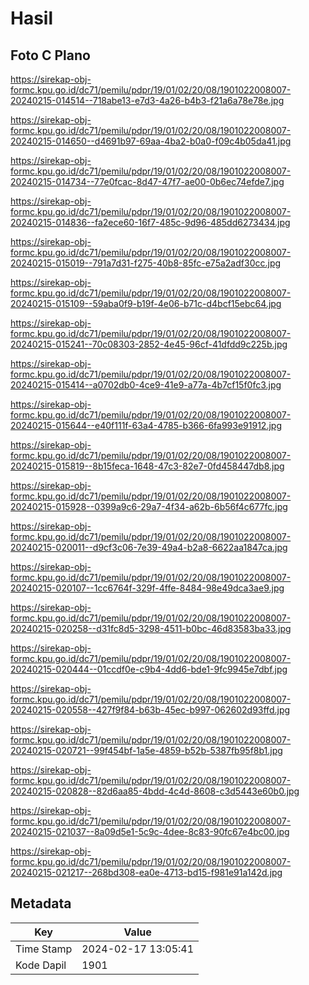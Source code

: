 # Hasil

## Foto C Plano

https://sirekap-obj-formc.kpu.go.id/dc71/pemilu/pdpr/19/01/02/20/08/1901022008007-20240215-014514--718abe13-e7d3-4a26-b4b3-f21a6a78e78e.jpg

https://sirekap-obj-formc.kpu.go.id/dc71/pemilu/pdpr/19/01/02/20/08/1901022008007-20240215-014650--d4691b97-69aa-4ba2-b0a0-f09c4b05da41.jpg

https://sirekap-obj-formc.kpu.go.id/dc71/pemilu/pdpr/19/01/02/20/08/1901022008007-20240215-014734--77e0fcac-8d47-47f7-ae00-0b6ec74efde7.jpg

https://sirekap-obj-formc.kpu.go.id/dc71/pemilu/pdpr/19/01/02/20/08/1901022008007-20240215-014836--fa2ece60-16f7-485c-9d96-485dd6273434.jpg

https://sirekap-obj-formc.kpu.go.id/dc71/pemilu/pdpr/19/01/02/20/08/1901022008007-20240215-015019--791a7d31-f275-40b8-85fc-e75a2adf30cc.jpg

https://sirekap-obj-formc.kpu.go.id/dc71/pemilu/pdpr/19/01/02/20/08/1901022008007-20240215-015109--59aba0f9-b19f-4e06-b71c-d4bcf15ebc64.jpg

https://sirekap-obj-formc.kpu.go.id/dc71/pemilu/pdpr/19/01/02/20/08/1901022008007-20240215-015241--70c08303-2852-4e45-96cf-41dfdd9c225b.jpg

https://sirekap-obj-formc.kpu.go.id/dc71/pemilu/pdpr/19/01/02/20/08/1901022008007-20240215-015414--a0702db0-4ce9-41e9-a77a-4b7cf15f0fc3.jpg

https://sirekap-obj-formc.kpu.go.id/dc71/pemilu/pdpr/19/01/02/20/08/1901022008007-20240215-015644--e40f111f-63a4-4785-b366-6fa993e91912.jpg

https://sirekap-obj-formc.kpu.go.id/dc71/pemilu/pdpr/19/01/02/20/08/1901022008007-20240215-015819--8b15feca-1648-47c3-82e7-0fd458447db8.jpg

https://sirekap-obj-formc.kpu.go.id/dc71/pemilu/pdpr/19/01/02/20/08/1901022008007-20240215-015928--0399a9c6-29a7-4f34-a62b-6b56f4c677fc.jpg

https://sirekap-obj-formc.kpu.go.id/dc71/pemilu/pdpr/19/01/02/20/08/1901022008007-20240215-020011--d9cf3c06-7e39-49a4-b2a8-6622aa1847ca.jpg

https://sirekap-obj-formc.kpu.go.id/dc71/pemilu/pdpr/19/01/02/20/08/1901022008007-20240215-020107--1cc6764f-329f-4ffe-8484-98e49dca3ae9.jpg

https://sirekap-obj-formc.kpu.go.id/dc71/pemilu/pdpr/19/01/02/20/08/1901022008007-20240215-020258--d31fc8d5-3298-4511-b0bc-46d83583ba33.jpg

https://sirekap-obj-formc.kpu.go.id/dc71/pemilu/pdpr/19/01/02/20/08/1901022008007-20240215-020444--01ccdf0e-c9b4-4dd6-bde1-9fc9945e7dbf.jpg

https://sirekap-obj-formc.kpu.go.id/dc71/pemilu/pdpr/19/01/02/20/08/1901022008007-20240215-020558--427f9f84-b63b-45ec-b997-062602d93ffd.jpg

https://sirekap-obj-formc.kpu.go.id/dc71/pemilu/pdpr/19/01/02/20/08/1901022008007-20240215-020721--99f454bf-1a5e-4859-b52b-5387fb95f8b1.jpg

https://sirekap-obj-formc.kpu.go.id/dc71/pemilu/pdpr/19/01/02/20/08/1901022008007-20240215-020828--82d6aa85-4bdd-4c4d-8608-c3d5443e60b0.jpg

https://sirekap-obj-formc.kpu.go.id/dc71/pemilu/pdpr/19/01/02/20/08/1901022008007-20240215-021037--8a09d5e1-5c9c-4dee-8c83-90fc67e4bc00.jpg

https://sirekap-obj-formc.kpu.go.id/dc71/pemilu/pdpr/19/01/02/20/08/1901022008007-20240215-021217--268bd308-ea0e-4713-bd15-f981e91a142d.jpg


## Metadata

| Key        | Value               |
| ---------- | ------------------- |
| Time Stamp | 2024-02-17 13:05:41 |
| Kode Dapil | 1901                |



